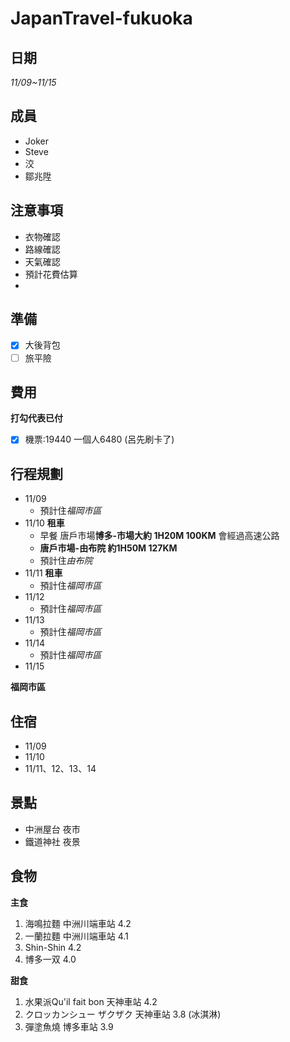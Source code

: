 # JapanTravel-fukuoka


## 日期
*11/09~11/15*

## 成員
- Joker
- Steve
- 洨
- 鄒兆陞

## 注意事項
* 衣物確認
* 路線確認
* 天氣確認
* 預計花費估算
* 

## 準備
- [x] 大後背包
- [ ] 旅平險 

## 費用

**打勾代表已付**
- [x] 機票:19440 一個人6480 (呂先刷卡了)

## 行程規劃

  - 11/09
    - 預計住*福岡市區*
  - 11/10 **租車**
    - 早餐 唐戶市場**博多-市場大約 1H20M 100KM** 會經過高速公路
    - **唐戶市場-由布院 約1H50M 127KM**
    - 預計住*由布院*
  - 11/11 **租車**
    - 預計住*福岡市區*
  - 11/12
    - 預計住*福岡市區*
  - 11/13
    - 預計住*福岡市區*
  - 11/14
    - 預計住*福岡市區*
  - 11/15



**福岡市區**

## 住宿
  - 11/09
  - 11/10
  - 11/11、12、13、14

## 景點

* 中洲屋台 夜市
* 鐵道神社 夜景


## 食物

**主食**

1. 海鳴拉麵 中洲川端車站 4.2
2. 一蘭拉麵 中洲川端車站 4.1
3. Shin-Shin 4.2
4. 博多一双 4.0


**甜食**
1. 水果派Qu'il fait bon 天神車站 4.2
2. クロッカンシュー ザクザク 天神車站 3.8 (冰淇淋)
3. 彈塗魚燒 博多車站 3.9
